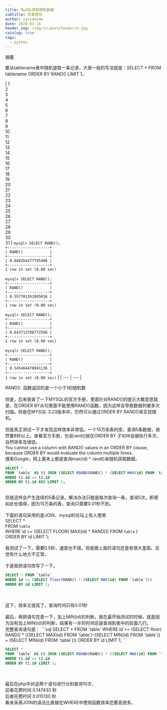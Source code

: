 ```yaml
---
title: MySQL获取随机数据
subtitle: 文章暂存
author: systemime
date: 2020-03-16
header_img: /img/in-post/header/4.jpg
catalog: true
tags:
  - python
---
```

摘要.

<!-- more -->
要从tablename表中随机提取一条记录，大家一般的写法就是：SELECT * FROM tablename ORDER BY RAND() LIMIT 1。

| 1<br />2<br />3<br />4<br />5<br />6<br />7<br />8<br />9<br />10<br />11<br />12<br />13<br />14<br />15<br />16<br />17<br />18<br />19<br />20<br />21<br />22<br />23<br />24<br />25<br />26<br />27<br />28<br />29<br />30<br />31 | `mysql> SELECT RAND();`<br />`+-------------------+`<br />`| RAND()            |`<br />`+-------------------+`<br />`| 0.048264377795406 |`<br />`+-------------------+`<br />`1 row in set (0.00 sec)`<br /> <br />`mysql> SELECT RAND();`<br />`+-------------------+`<br />`| RAND()            |`<br />`+-------------------+`<br />`| 0.557701361885016 |`<br />`+-------------------+`<br />`1 row in set (0.00 sec)`<br /> <br />`mysql> SELECT RAND();`<br />`+-------------------+`<br />`| RAND()            |`<br />`+-------------------+`<br />`| 0.643713706772508 |`<br />`+-------------------+`<br />`1 row in set (0.00 sec)`<br /> <br />`mysql> SELECT RAND();`<br />`+-------------------+`<br />`| RAND()            |`<br />`+-------------------+`<br />`| 0.545464478941136 |`<br />`+-------------------+`<br />`1 row in set (0.00 sec)` |
| --- | --- |

RAND()  函数返回的是一个小于1的随机数　　<br />
<br />但是，后来我查了一下MYSQL的官方手册，里面针对RAND()的提示大概意思就是，在ORDER BY从句里面不能使用RAND()函数，因为这样会导致数据列被多次扫描。但是在MYSQL 3.23版本中，仍然可以通过ORDER BY RAND()来实现随机。<br />
<br />但是真正测试一下才发现这样效率非常低。一个15万余条的库，查询5条数据，居然要8秒以上。查看官方手册，也说rand()放在ORDER BY 子句中会被执行多次，自然效率及很低。<br />You cannot use a column with RAND() values in an ORDER BY clause, because ORDER BY would evaluate the column multiple times.<br />搜索Google，网上基本上都是查询max(id) * rand()来随机获取数据。
```sql
SELECT *
FROM `table` AS t1 JOIN (SELECT ROUND(RAND() * (SELECT MAX(id) FROM `table`)) AS id) AS t2
WHERE t1.id >= t2.id
ORDER BY t1.id ASC LIMIT 5;
```

<br />但是这样会产生连续的5条记录。解决办法只能是每次查询一条，查询5次。即便如此也值得，因为15万条的表，查询只需要0.01秒不到。<br />
<br />下面的语句采用的是JOIN，mysql的论坛上有人使用<br />SELECT *<br />FROM `table`<br />WHERE id >= (SELECT FLOOR( MAX(id) * RAND()) FROM `table` )<br />ORDER BY id LIMIT 1;<br />
<br />我测试了一下，需要0.5秒，速度也不错，但是跟上面的语句还是有很大差距。总觉有什么地方不正常。<br />
<br />于是我把语句改写了一下。
```sql
SELECT * FROM `table`
WHERE id >= (SELECT floor(RAND() * (SELECT MAX(id) FROM `table`)))
ORDER BY id LIMIT 1;
```

<br />
<br />这下，效率又提高了，查询时间只有0.01秒<br />
<br />最后，再把语句完善一下，加上MIN(id)的判断。我在最开始测试的时候，就是因为没有加上MIN(id)的判断，结果有一半的时间总是查询到表中的前面几行。<br />完整查询语句是：
```sql
SELECT * FROM `table`
WHERE id >= (SELECT floor( RAND() * ((SELECT MAX(id) FROM `table`)-(SELECT MIN(id) FROM `table`)) + (SELECT MIN(id) FROM `table`)))
ORDER BY id LIMIT 1;
```


```sql
SELECT *
FROM `table` AS t1 JOIN (SELECT ROUND(RAND() * ((SELECT MAX(id) FROM `table`)-(SELECT MIN(id) FROM `table`))+(SELECT MIN(id) FROM `table`)) AS id) AS t2
WHERE t1.id >= t2.id
ORDER BY t1.id LIMIT 1;
```

<br />
<br />最后在php中对这两个语句进行分别查询10次，<br />前者花费时间 0.147433 秒<br />后者花费时间 0.015130 秒<br />看来采用JOIN的语法比直接在WHERE中使用函数效率还要高很多。
